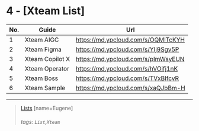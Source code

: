 4 - [Xteam List]
===

| No. | Guide           | Url                                |
| --- | --------------- | ---------------------------------- |
| 1   | Xteam AIGC      | https://md.ypcloud.com/s/OQMlTcKYH |
| 2   | Xteam Figma     | https://md.ypcloud.com/s/YIj9Sgv5P |
| 3   | Xteam Copilot X | https://md.ypcloud.com/s/pImWsyEUN |
| 4   | Xteam Operator  | https://md.ypcloud.com/s/hVOifj1nK |
| 5   | Xteam Boss      | https://md.ypcloud.com/s/TVxBIfcvR |
| 6   | Xteam Sample    | https://md.ypcloud.com/s/xaQJbBm-H |

---
> [Lists](https://md.ypcloud.com/s/Rl2eoy6CP)
> [name=Eugene]
> ###### tags: `List`,`Xteam`
